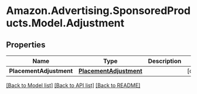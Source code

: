 # Amazon.Advertising.SponsoredProducts.Model.Adjustment

## Properties

Name | Type | Description | Notes
------------ | ------------- | ------------- | -------------
**PlacementAdjustment** | [**PlacementAdjustment**](PlacementAdjustment.md) |  | [optional] 

[[Back to Model list]](../README.md#documentation-for-models) [[Back to API list]](../README.md#documentation-for-api-endpoints) [[Back to README]](../README.md)

